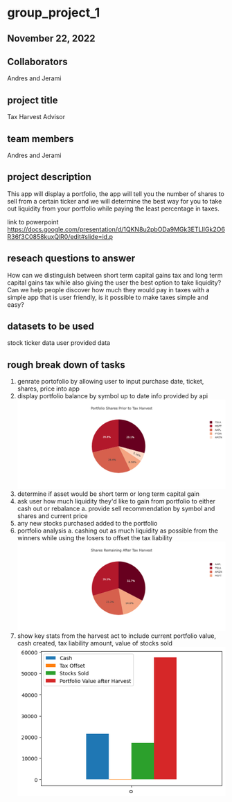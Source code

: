 # group_project_1

## November 22, 2022

## Collaborators
Andres and Jerami

## project title
Tax Harvest Advisor

## team members
Andres and Jerami

## project description
This app will display a portfolio, the app will tell you the number of shares to sell from a certain ticker and we will determine the best way for you to take out liquidity from your portfolio while paying the least percentage in taxes.

link to powerpoint https://docs.google.com/presentation/d/1QKN8u2pbODa9MGk3ETLlIGk2O6R36f3C0858kuxQlR0/edit#slide=id.p

## reseach questions to answer
How can we distinguish between short term capital gains tax and long term capital gains tax while also giving the user the best option to take liquidity?
Can  we help people discover how much they would pay in taxes with a simple app that is user friendly, is it possible to make taxes simple and easy?

## datasets to be used
stock ticker data
user provided data

## rough break down of tasks
1. genrate portofolio by allowing user to input purchase date, ticket, shares, price into app
2. display portfolio balance by symbol up to date info provided by api
![Alt text](newplot.png)
3. determine if asset would be short term or long term capital gain
4. ask user how much liquidity they'd like to gain from portfolio to either cash out or rebalance
    a. provide sell recommendation by symbol and shares and current price
5. any new stocks purchased added to the portfolio
6. portfolio analysis
    a. cashing out as much liquidity as possible from the winners while using the losers to offset the tax liability
![Alt text](newplot2.png)
7. show key stats from the harvest act to include current portfolio value, cash created, tax liability amount, value of stocks sold
![Alt text](output.png)